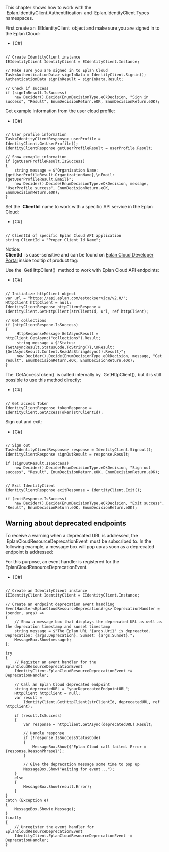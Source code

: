 This chapter shows how to work with the  Eplan.IdentityClient.Authentification  and  Eplan.IdentityClient.Types  namespaces.

First create an  IEIdentityClient  object and make sure you are signed in to the Eplan Cloud:

* [C#]

```

// Create IdentityClient instance
IEIdentityClient IdentityClient = EIdentityClient.Instance;

// Make sure you are signed in to Eplan Cloud
Task<AuthenticationData> signInData = IdentityClient.Signin();
AuthenticationData signInResult = signInData.Result;

// Check if success
if (signInResult.IsSuccess)
    new Decider().Decide(EnumDecisionType.eOkDecision, "Sign in success", "Result", EnumDecisionReturn.eOK, EnumDecisionReturn.eOK);
```

Get example information from the user cloud profile:

* [C#]

```

// User profile information
Task<IdentityClientResponse> userProfile = IdentityClient.GetUserProfile();
IdentityClientResponse getUserProfileResult = userProfile.Result;

// Show exmaple information
if (getUserProfileResult.IsSuccess)
{
    string message = $"Organization Name: {getUserProfileResult.OrganizationName},\nEmail: {getUserProfileResult.Email}";
    new Decider().Decide(EnumDecisionType.eOkDecision, message, "UserProfile success", EnumDecisionReturn.eOK, EnumDecisionReturn.eOK);
}
```

Set the  **ClientId**  name to work with a specific API service in the Eplan Cloud:

* [C#]

```

// ClientId of specific Eplan Cloud API application
string ClientId = "Proper_Client_Id_Name";
```

Notice:  
**ClientId**  is case-sensitive and can be found on [Eplan Cloud Developer Portal](https://developer.eplan.com/) inside tooltip of product tag:



Use the  GetHttpClient()  method to work with Eplan Cloud API endpoints:

* [C#]

```

// Initialize httpClient object
var url = "https://api.eplan.com/estockservice/v2.0/";
HttpClient httpClient = null;
IdentityClientResponse httpClientRespone = IdentityClient.GetHttpClient(strClientId, url, ref httpClient);

// Get collections
if (httpClientRespone.IsSuccess)
{
     HttpResponseMessage GetAsyncResult = httpClient.GetAsync("collections").Result;
     string message = $"Status: {GetAsyncResult.StatusCode.ToString()},\nResult: {GetAsyncResult.Content.ReadAsStringAsync().Result}";
     new Decider().Decide(EnumDecisionType.eOkDecision, message, "Get result", EnumDecisionReturn.eOK, EnumDecisionReturn.eOK);
}
```

The  GetAccessToken()  is called internally by  GetHttpClient(), but it is still possible to use this method directly:

* [C#]

```

// Get access Token
IdentityClientResponse tokenResponse = IdentityClient.GetAccessToken(strClientId);
```

Sign out and exit:

* [C#]

```

// Sign out
Task<IdentityClientResponse> response = IdentityClient.Signout();
IdentityClientResponse signOutResult = response.Result;

if (signOutResult.IsSuccess)
    new Decider().Decide(EnumDecisionType.eOkDecision, "Sign out success", "Result", EnumDecisionReturn.eOK, EnumDecisionReturn.eOK);


// Exit IdentityClient
IdentityClientResponse exitResponse = IdentityClient.Exit();

if (exitResponse.IsSuccess)
    new Decider().Decide(EnumDecisionType.eOkDecision, "Exit success", "Result", EnumDecisionReturn.eOK, EnumDecisionReturn.eOK);
```

## Warning about deprecated endpoints

To receive a warning when a deprecated URL is addressed, the  EplanCloudResourceDeprecationEvent  must be subscribed to. In the following example, a message box will pop up as soon as a deprecated endpoint is addressed:



For this purpose, an event handler is registered for the EplanCloudResourceDeprecationEvent.

* [C#]

```

// Create an IdentityClient instance
IEIdentityClient IdentityClient = EIdentityClient.Instance;

// Create an endpoint deprecation event handling
EventHandler<EplanCloudResourceDeprecationArgs> DeprecationHandler = (sender, args) =>
{
    // Show a message box that displays the deprecated URL as well as the deprecation timestamp and sunset timestamp
    string message = $"The Eplan URL '{args.Uri}' is depreacted. Deprecation: {args.Deprecation}. Sunset: {args.Sunset}.";
    MessageBox.Show(message);
};

try
{
    // Register an event handler for the EplanCloudResourceDeprecationEvent
    IdentityClient.EplanCloudResourceDeprecationEvent += DeprecationHandler;

    // Call an Eplan Cloud deprecated endpoint
    string deprecatedURL = "yourDeprecatedEndpointURL";
    HttpClient httpClient = null;
    var result =
        IdentityClient.GetHttpClient(strClientId, deprecatedURL, ref httpClient);

    if (result.IsSuccess)
    {
        var response = httpClient.GetAsync(deprecatedURL).Result;

        // Handle response
        if (!response.IsSuccessStatusCode)
        {
            MessageBox.Show($"Eplan Cloud call failed. Error = {response.ReasonPhrase}");
        }

        // Give the deprecation message some time to pop up
        MessageBox.Show("Waiting for event...");
    }
    else
    {
        MessageBox.Show(result.Error);
    }
}
catch (Exception e)
{
    MessageBox.Show(e.Message);
}
finally
{
    // Unregister the event handler for EplanCloudResourceDeprecationEvent
    IdentityClient.EplanCloudResourceDeprecationEvent -= DeprecationHandler;
}
```